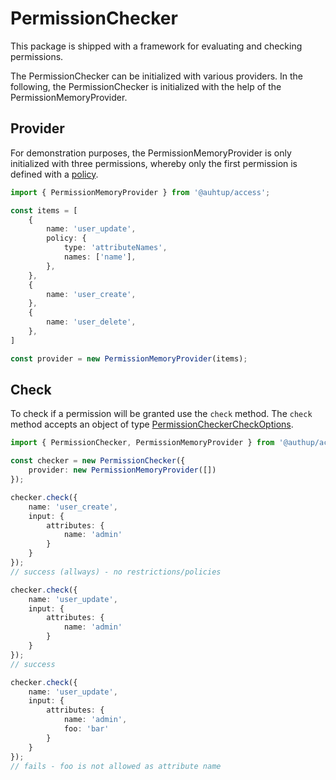 # PermissionChecker

This package is shipped with a framework for evaluating and checking permissions.

The PermissionChecker can be initialized with various providers.
In the following, the PermissionChecker is initialized with the help of the PermissionMemoryProvider.

## Provider

For demonstration purposes, the PermissionMemoryProvider is only initialized with three permissions,
whereby only the first permission is defined with a [policy](./policies.md).


```typescript
import { PermissionMemoryProvider } from '@auhtup/access';

const items = [
    {
        name: 'user_update',
        policy: {
            type: 'attributeNames',
            names: ['name'],
        },
    },
    {
        name: 'user_create',
    },
    {
        name: 'user_delete',
    },
]

const provider = new PermissionMemoryProvider(items);
```


## Check 

To check if a permission will be granted use the `check` method. 
The `check` method accepts an object of type [PermissionCheckerCheckOptions](./api-reference.md#permissioncheckercheckoptions).

```typescript
import { PermissionChecker, PermissionMemoryProvider } from '@authup/access';

const checker = new PermissionChecker({ 
    provider: new PermissionMemoryProvider([])
});

checker.check({
    name: 'user_create',
    input: {
        attributes: {
            name: 'admin'
        }
    }
});
// success (allways) - no restrictions/policies

checker.check({ 
    name: 'user_update',
    input: {
        attributes: {
            name: 'admin'
        }
    }
});
// success

checker.check({ 
    name: 'user_update',
    input: {
        attributes: {
            name: 'admin',
            foo: 'bar'
        }
    }
});
// fails - foo is not allowed as attribute name
```
